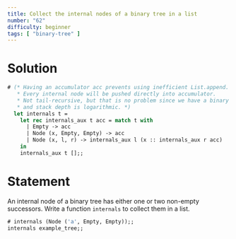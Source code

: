 ```yaml
---
title: Collect the internal nodes of a binary tree in a list
number: "62"
difficulty: beginner
tags: [ "binary-tree" ]
---
```


# Solution

```ocaml
# (* Having an accumulator acc prevents using inefficient List.append.
   * Every internal node will be pushed directly into accumulator.
   * Not tail-recursive, but that is no problem since we have a binary tree and
   * and stack depth is logarithmic. *)
  let internals t = 
    let rec internals_aux t acc = match t with
      | Empty -> acc
      | Node (x, Empty, Empty) -> acc
      | Node (x, l, r) -> internals_aux l (x :: internals_aux r acc)
    in
    internals_aux t [];;
```

# Statement

An internal node of a binary tree has either one or two non-empty
successors. Write a function `internals` to collect them in a list.

```ocaml
# internals (Node ('a', Empty, Empty));;
internals example_tree;;
```